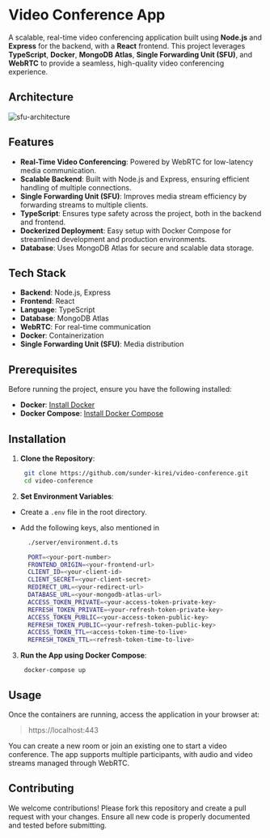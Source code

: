 # Video Conference App

A scalable, real-time video conferencing application built using **Node.js** and **Express** for the backend, with a **React** frontend. This project leverages **TypeScript**, **Docker**, **MongoDB Atlas**, **Single Forwarding Unit (SFU)**, and **WebRTC** to provide a seamless, high-quality video conferencing experience.

## Architecture

![sfu-architecture](/video-conference/readme-assets/sfu.avif)

## Features

- **Real-Time Video Conferencing**: Powered by WebRTC for low-latency media communication.
- **Scalable Backend**: Built with Node.js and Express, ensuring efficient handling of multiple connections.
- **Single Forwarding Unit (SFU)**: Improves media stream efficiency by forwarding streams to multiple clients.
- **TypeScript**: Ensures type safety across the project, both in the backend and frontend.
- **Dockerized Deployment**: Easy setup with Docker Compose for streamlined development and production environments.
- **Database**: Uses MongoDB Atlas for secure and scalable data storage.

## Tech Stack

- **Backend**: Node.js, Express
- **Frontend**: React
- **Language**: TypeScript
- **Database**: MongoDB Atlas
- **WebRTC**: For real-time communication
- **Docker**: Containerization
- **Single Forwarding Unit (SFU)**: Media distribution

## Prerequisites

Before running the project, ensure you have the following installed:

- **Docker**: [Install Docker](https://docs.docker.com/get-docker/)
- **Docker Compose**: [Install Docker Compose](https://docs.docker.com/compose/install/)

## Installation

1. **Clone the Repository**:
   ```bash
    git clone https://github.com/sunder-kirei/video-conference.git
    cd video-conference
   ```
2. **Set Environment Variables**:

- Create a `.env` file in the root directory.
- Add the following keys, also mentioned in

  ```bash
    ./server/environment.d.ts
  ```

  ```bash
    PORT=<your-port-number>
    FRONTEND_ORIGIN=<your-frontend-url>
    CLIENT_ID=<your-client-id>
    CLIENT_SECRET=<your-client-secret>
    REDIRECT_URL=<your-redirect-url>
    DATABASE_URL=<your-mongodb-atlas-url>
    ACCESS_TOKEN_PRIVATE=<your-access-token-private-key>
    REFRESH_TOKEN_PRIVATE=<your-refresh-token-private-key>
    ACCESS_TOKEN_PUBLIC=<your-access-token-public-key>
    REFRESH_TOKEN_PUBLIC=<your-refresh-token-public-key>
    ACCESS_TOKEN_TTL=<access-token-time-to-live>
    REFRESH_TOKEN_TTL=<refresh-token-time-to-live>
  ```

3. **Run the App using Docker Compose**:

   ```docker
    docker-compose up
   ```

## Usage

Once the containers are running, access the application in your browser at:

> https://localhost:443

You can create a new room or join an existing one to start a video conference. The app supports multiple participants, with audio and video streams managed through WebRTC.

## Contributing

We welcome contributions! Please fork this repository and create a pull request with your changes. Ensure all new code is properly documented and tested before submitting.
